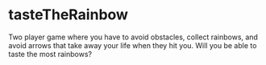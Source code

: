 # tasteTheRainbow
Two player game where you have to avoid obstacles, collect rainbows, and avoid arrows that take away your life when they hit you. Will you be able to taste the most rainbows?
